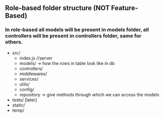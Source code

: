 ## Role-based folder structure (NOT Feature-Based)
### In role-based all models will be present in models folder, all controllers will be present in controllers folder, same for others.
  - src/
    - index.js  //server
    - models/ -> how the rows in table look like in db
    - controllers/
    - middlewares/
    - services/
    - utils/
    - config/
    - repository -> give methods through which we can access 
    the models
  - tests/ [later]
  - static/
  - temp/